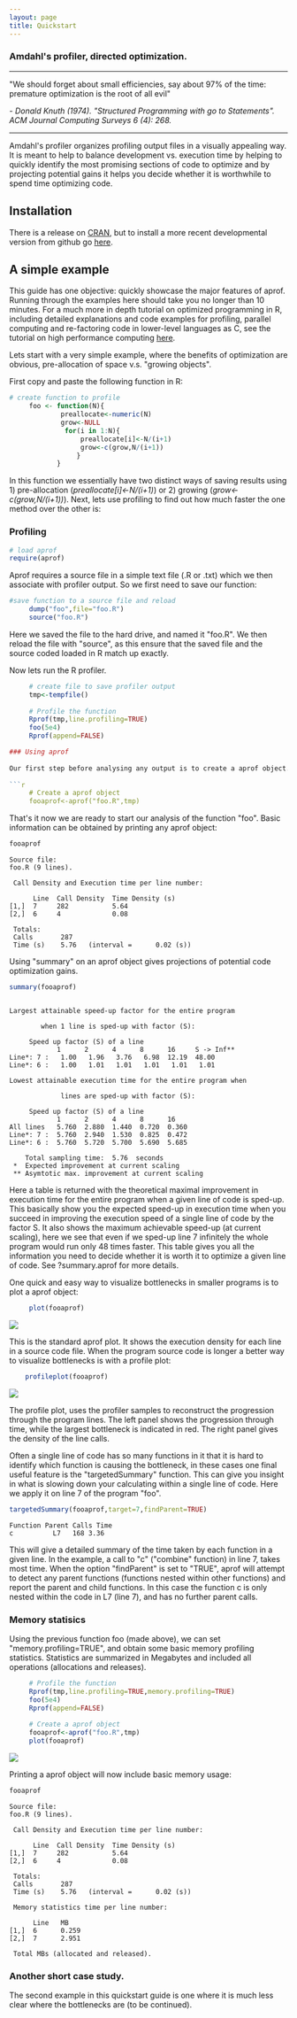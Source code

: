 ```yaml
---
layout: page
title: Quickstart
---
```


### Amdahl's profiler, directed optimization.
----

"We should forget about small efficiencies, say about 97% of the time: premature optimization is the root of all evil"

 *- Donald Knuth (1974). "Structured Programming with go to Statements". ACM Journal Computing Surveys 6 (4): 268.*

----

Amdahl's profiler organizes profiling output files in a visually appealing way. It is meant to help to balance development vs. execution time by helping to quickly identify the most promising sections of code to optimize and by projecting potential gains it helps you decide whether it is worthwhile to spend time optimizing code.


## Installation 

There is a release on [CRAN](http://cran.r-project.org/web/packages/aprof/index.html),
but to install a more recent developmental version from github go [here](https://github.com/MarcoDVisser/aprof).

## A simple example

This guide has one objective: quickly showcase the major features of aprof. Running through the examples here should take you
no longer than 10 minutes. For a much more in depth tutorial on optimized programming in R, including detailed explanations and code examples for
profiling, parallel computing and re-factoring code in lower-level languages as C, see the tutorial on high performance computing [here](http://journals.plos.org/ploscompbiol/article?id=10.1371/journal.pcbi.1004140).

Lets start with a very simple example, where the benefits of optimization are obvious, pre-allocation of space v.s. "growing objects".

First copy and paste the following function in R:

```r
# create function to profile
     foo <- function(N){
             preallocate<-numeric(N)
             grow<-NULL
              for(i in 1:N){
                  preallocate[i]<-N/(i+1)
                  grow<-c(grow,N/(i+1))
                 }
            }
```

In this function we essentially have two distinct ways of saving results using 1) pre-allocation (*preallocate[i]<-N/(i+1)*) or 2) growing (*grow<-c(grow,N/(i+1))*).
Next, lets use profiling to find out how much faster the one method over the other is:

### Profiling

```r
# load aprof
require(aprof)
```

Aprof requires a source file in a simple text file (.R or .txt) which we then associate with profiler output. So we first need to save our function:

```r
#save function to a source file and reload
     dump("foo",file="foo.R")
     source("foo.R")
```
Here we saved the file to the hard drive, and named it "foo.R". We then reload the file with "source", as this ensure that the saved file and the source coded loaded in R match up exactly.

Now lets run the R profiler.

```r
     # create file to save profiler output
     tmp<-tempfile()
     
     # Profile the function
     Rprof(tmp,line.profiling=TRUE)
     foo(5e4)
     Rprof(append=FALSE)

### Using aprof
     
Our first step before analysing any output is to create a aprof object. Here we link the profiler output to the source file.
     
```r     
     # Create a aprof object
     fooaprof<-aprof("foo.R",tmp)
```

That's it now we are ready to start our analysis of the function "foo". Basic information can be obtained by printing any aprof object:

```r
fooaprof
```
```
Source file:
foo.R (9 lines).

 Call Density and Execution time per line number:

      Line  Call Density  Time Density (s)
[1,]  7     282           5.64            
[2,]  6     4             0.08            

 Totals:
 Calls		 287 
 Time (s)	 5.76 	(interval = 	 0.02 (s))
```

Using "summary" on an aprof object  gives projections of potential code optimization gains. 

```r
summary(fooaprof)
```
```

Largest attainable speed-up factor for the entire program

        when 1 line is sped-up with factor (S): 

	 Speed up factor (S) of a line 
            1      2      4      8      16     S -> Inf**
Line*: 7 :   1.00   1.96   3.76   6.98  12.19  48.00     
Line*: 6 :   1.00   1.01   1.01   1.01   1.01   1.01     

Lowest attainable execution time for the entire program when

             lines are sped-up with factor (S):

	 Speed up factor (S) of a line  
            1      2      4      8      16   
All lines   5.760  2.880  1.440  0.720  0.360
Line*: 7 :  5.760  2.940  1.530  0.825  0.472
Line*: 6 :  5.760  5.720  5.700  5.690  5.685

    Total sampling time:  5.76  seconds
 *  Expected improvement at current scaling
 ** Asymtotic max. improvement at current scaling
```

Here a table is returned with the theoretical maximal improvement in execution time for the entire program when a given line of code is sped-up.
This basically show you the expected speed-up in execution time when you succeed in improving the execution speed of a single line of code by
the factor S. It also shows the maximum achievable speed-up (at current scaling), here we see that even if we sped-up line 7 infinitely the whole program
would run only 48 times faster. This table gives you all the information you need to decide whether it is worth it to optimize a given line of code.
See ?summary.aprof for more details.

One quick and easy way to visualize bottlenecks in smaller programs is to plot a aprof object:

```r
     plot(fooaprof)

```
![](http://i.imgur.com/lb1UBCI.png)

This is the standard aprof plot. It shows the execution density for each line in a source code file. When the program source code is longer a better way to visualize bottlenecks is with a profile plot:


``` r
    profileplot(fooaprof)
``` 
![](http://i.imgur.com/yFy3fLY.png)

The profile plot, uses the profiler samples to reconstruct the progression through the program lines. The left panel shows the progression through time, while the largest bottleneck is indicated in red. The right panel gives the density of the line calls.

Often a single line of code has so many functions in it that it is hard to identify which function is causing the bottleneck, in these cases one final useful feature is the "targetedSummary" function. This can give you insight in what is slowing down your calculating within a single line of code. Here we apply it on line 7 of the program "foo". 

```r
targetedSummary(fooaprof,target=7,findParent=TRUE)
```

```
Function Parent Calls Time
c   	   L7   168 3.36
```


This will give a detailed summary of the time taken by each function in a given line. In the example, a call to "c" ("combine" function) in line 7, takes most time. When the option "findParent" is set to "TRUE", aprof will attempt to detect any parent functions (functions nested within other functions) and report the parent and child functions. In this case the function c is only nested within the code in L7 (line 7), and has no further parent calls.   

### Memory statisics
Using the previous function foo (made above), we can set "memory.profiling=TRUE",
and obtain some basic memory profiling statistics. Statistics are summarized in
Megabytes and included all operations (allocations and releases). 

```r
     # Profile the function
     Rprof(tmp,line.profiling=TRUE,memory.profiling=TRUE)
     foo(5e4)
     Rprof(append=FALSE)
     
     # Create a aprof object
     fooaprof<-aprof("foo.R",tmp)
     plot(fooaprof)
```

![](http://i.imgur.com/61GZdot.png)

Printing a aprof object will now include basic memory usage:
```r
fooaprof
```

```
Source file:
foo.R (9 lines).

 Call Density and Execution time per line number:

      Line  Call Density  Time Density (s)
[1,]  7     282           5.64            
[2,]  6     4             0.08            

 Totals:
 Calls		 287 
 Time (s)	 5.76 	(interval = 	 0.02 (s))

 Memory statistics time per line number:

      Line   MB   
[1,]  6      0.259
[2,]  7      2.951

 Total MBs (allocated and released).
```

### Another short case study.

The second example in this quickstart guide is one where it is much less clear where the bottlenecks are (to be continued).
